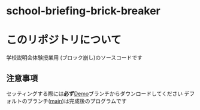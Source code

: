 # school-briefing-brick-breaker
# このリポジトリについて
学校説明会体験授業用 (ブロック崩し)のソースコードです

## 注意事項
セッティングする際には**必ず**[Demo](https://github.com/Hiryuto/school-briefing-brick-breaker/tree/Demo)ブランチからダウンロードしてください
デフォルトのブランチ([main](https://github.com/Hiryuto/school-briefing-brick-breaker/tree/main))は完成後のプログラムです
